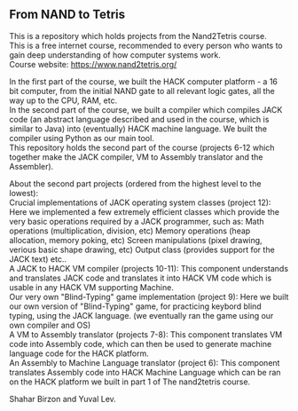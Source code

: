 ## **From NAND to Tetris**  
This is a repository which holds projects from the Nand2Tetris course.  
This is a free internet course, recommended to every person who wants to gain deep understanding of how computer systems work.  
Course website: https://www.nand2tetris.org/  

In the first part of the course, we built the HACK computer platform - a 16 bit computer, from the initial NAND gate to all relevant logic gates, all the way up to the CPU, RAM, etc.  
In the second part of the course, we built a compiler which compiles JACK code (an abstract language described and used in the course,   which is similar to Java) into (eventually) HACK machine language. We built the compiler using Python as our main tool.    
This repository holds the second part of the course (projects 6-12 which together make the JACK compiler, VM to Assembly translator and the Assembler).  

About the second part projects (ordered from the highest level to the lowest):  
Crucial implementations of JACK operating system classes (project 12): Here we implemented a few extremely efficient classes which provide the very basic operations required by a JACK programmer, such as: Math operations (multiplication, division, etc) Memory operations
(heap allocation, memory poking, etc) Screen manipulations (pixel drawing, verious basic shape drawing, etc) Output class (provides support for the JACK text) etc..  
A JACK to HACK VM compiler (projects 10-11): This component understands and translates JACK code and translates it into HACK VM code which   is usable in any HACK VM supporting Machine.  
Our very own "Blind-Typing" game implementation (project 9): Here we built our own version of "Blind-Typing" game, for practicing keybord blind typing, using the JACK language.  (we eventually ran the game using our own compiler and OS)  
A VM to Assembly translator (projects 7-8): This component translates VM code into Assembly code, which can then be used to generate   machine language code for the HACK platform.  
An Assembly to Machine Language translator (project 6): This component translates Assembly code into HACK Machine Language which can be ran on the HACK platform we built in part 1 of The nand2tetris course.  


Shahar Birzon and Yuval Lev.
